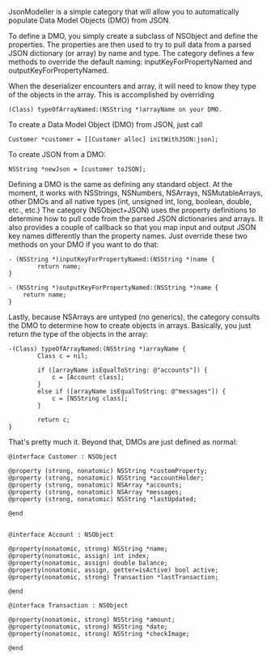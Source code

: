 JsonModeller is a simple category that will allow you to automatically populate Data Model Objects (DMO) from JSON.  

To define a DMO, you simply create a subclass of NSObject and define the properties.  The properties are then used to try to pull data from a parsed JSON dictionary (or array) by name and type.  The category defines a few methods to override the default naming: inputKeyForPropertyNamed and outputKeyForPropertyNamed.

When the deserializer encounters and array, it will need to know they type of the objects in the array.  This is accomplished by overriding 

	(Class) typeOfArrayNamed:(NSString *)arrayName on your DMO.

To create a Data Model Object (DMO) from JSON, just call

	Customer *customer = [[Customer alloc] initWithJSON:json];

To create JSON from a DMO:

	NSString *newJson = [customer toJSON];

Defining a DMO is the same as defining any standard object.  At the moment, it works with NSStrings, NSNumbers, NSArrays, NSMutableArrays, other DMOs and all native types (int, unsigned int, long, boolean, double, etc., etc.)   The category (NSObject+JSON) uses the property definitions to determine how to pull code from the parsed JSON dictionaries and arrays.  It also provides a couple of callback so that you map input and output JSON key names differently than the property names.  Just override these two methods on your DMO if  you want to do that:

	- (NSString *)inputKeyForPropertyNamed:(NSString *)name {
    		return name;
	}

	- (NSString *)outputKeyForPropertyNamed:(NSString *)name {
		return name;
	}

Lastly, because NSArrays are untyped (no generics), the category consults the DMO to determine how to create objects in arrays.  Basically, you just return the type of the objects in the array:

	-(Class) typeOfArrayNamed:(NSString *)arrayName {
    		Class c = nil;
    
    		if ([arrayName isEqualToString: @"accounts"]) {
        		c = [Account class];
    		}
    		else if ([arrayName isEqualToString: @"messages"]) {
        		c = [NSString class];
    		}
    		
    		return c;
	}

That's pretty much it.  Beyond that, DMOs are just defined as normal:

	@interface Customer : NSObject

	@property (strong, nonatomic) NSString *customProperty;
	@property (strong, nonatomic) NSString *accountHolder;
	@property (strong, nonatomic) NSArray *accounts;
	@property (strong, nonatomic) NSArray *messages;
	@property (strong, nonatomic) NSString *lastUpdated;

	@end


	@interface Account : NSObject
	
	@property(nonatomic, strong) NSString *name;
	@property(nonatomic, assign) int index;
	@property(nonatomic, assign) double balance;
	@property(nonatomic, assign, getter=isActive) bool active;
	@property(nonatomic, strong) Transaction *lastTransaction;
	
	@end
	
	@interface Transaction : NSObject
	
	@property(nonatomic, strong) NSString *amount;
	@property(nonatomic, strong) NSString *date;
	@property(nonatomic, strong) NSString *checkImage;
	
	@end


